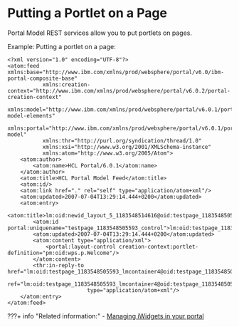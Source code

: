 # Putting a Portlet on a Page

Portal Model REST services allow you to put portlets on pages.

Example: Putting a portlet on a page:

```
<?xml version="1.0" encoding="UTF-8"?>
<atom:feed xmlns:base="http://www.ibm.com/xmlns/prod/websphere/portal/v6.0/ibm-portal-composite-base" 
           xmlns:creation-context="http://www.ibm.com/xmlns/prod/websphere/portal/v6.0.2/portal-creation-context" 
           xmlns:model="http://www.ibm.com/xmlns/prod/websphere/portal/v6.0.1/portal-model-elements" 
           xmlns:portal="http://www.ibm.com/xmlns/prod/websphere/portal/v6.0.1/portal-model" 
           xmlns:thr="http://purl.org/syndication/thread/1.0" 
           xmlns:xsi="http://www.w3.org/2001/XMLSchema-instance" 
           xmlns:atom="http://www.w3.org/2005/Atom">
    <atom:author>
        <atom:name>HCL Portal/6.0.1</atom:name>
    </atom:author>
    <atom:title>HCL Portal Model Feed</atom:title>
    <atom:id/>
    <atom:link href="." rel="self" type="application/atom+xml"/>
    <atom:updated>2007-07-04T13:29:14.444+0200</atom:updated>
    <atom:entry>
        <atom:title>lm:oid:newid_layout_5_1183548514616@oid:testpage_1183548505593</atom:title>
        <atom:id portal:uniquename="testpage_1183548505593_control">lm:oid:testpage_1183548505593</atom:id>
        <atom:updated>2007-07-04T13:29:14.444+0200</atom:updated>
        <atom:content type="application/xml">
            <portal:layout-control creation-context:portlet-definition="pm:oid:wps.p.Welcome"/>
        </atom:content>
        <thr:in-reply-to href="lm:oid:testpage_1183548505593_lmcontainer4@oid:testpage_1183548505593" 
                         ref="lm:oid:testpage_1183548505593_lmcontainer4@oid:testpage_1183548505593" 
                         type="application/atom+xml"/>
    </atom:entry>
</atom:feed>

```


???+ info "Related information:"
    - [Managing iWidgets in your portal](../../../../../portlets_development/mng_portlets_apps_widgets/managing_iwidgets/index.md)

